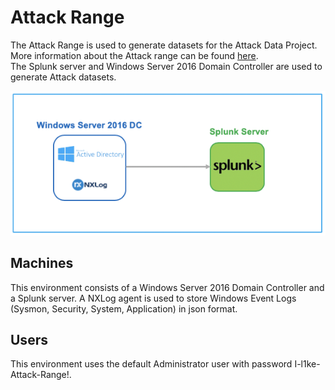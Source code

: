 # Attack Range
The Attack Range is used to generate datasets for the Attack Data Project. More information about the Attack range can be found [here](https://github.com/splunk/attack_range).  
The Splunk server and Windows Server 2016 Domain Controller are used to generate Attack datasets.

![Architecture](static/attack_range_simple.png)

## Machines
This environment consists of a Windows Server 2016 Domain Controller and a Splunk server. A NXLog agent is used to store Windows Event Logs (Sysmon, Security, System, Application) in json format.

## Users
This environment uses the default Administrator user with password I-l1ke-Attack-Range!.
